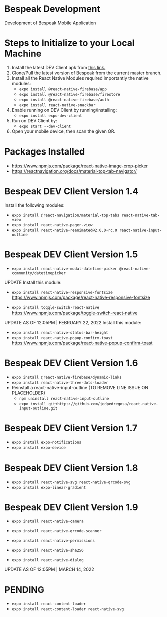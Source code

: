 # Bespeak Development
Development of Bespeak Mobile Application
# Steps to Initialize to your Local Machine
1. Install the latest DEV Client apk from [this link.](https://drive.google.com/drive/folders/1cfV-IUuqiAw1wVcCzhsNgypit01X9yen?usp=sharing)
2. Clone/Pull the latest version of Bespeak from the current master branch.
3. Install all the React Native Modules required importantly the native modules:
    - ```expo install @react-native-firebase/app```
    - ```expo install @react-native-firebase/firestore```
    - ```expo install @react-native-firebase/auth```
    - ```expo install react-native-snackbar```
4. Enable running on DEV Client by running/installing:
    - ```expo install expo-dev-client```
5. Run on DEV Client by:
    - ```expo start --dev-client```
6. Open your mobile device, then scan the given QR.


# Packages Installed
- https://www.npmjs.com/package/react-native-image-crop-picker
- https://reactnavigation.org/docs/material-top-tab-navigator/

# Bespeak DEV Client Version 1.4
Install the following modules:
- ```expo install @react-navigation/material-top-tabs react-native-tab-view```
- ```expo install react-native-pager-view```
- ```expo install react-native-reanimated@2.0.0-rc.0 react-native-input-outline```

# Bespeak DEV Client Version 1.5
- ```expo install react-native-modal-datetime-picker @react-native-community/datetimepicker```

UPDATE
Install this module:
- ```expo install react-native-responsive-fontsize```
https://www.npmjs.com/package/react-native-responsive-fontsize

- ```expo install toggle-switch-react-native```
https://www.npmjs.com/package/toggle-switch-react-native


UPDATE AS OF 12:05PM | FEBRUARY 22, 2022
Install this module:
- ```expo install react-native-status-bar-height```
- ```expo install react-native-popup-confirm-toast```
https://www.npmjs.com/package/react-native-popup-confirm-toast

# Bespeak DEV Client Version 1.6
- ```expo install @react-native-firebase/dynamic-links```
- ```expo install react-native-three-dots-loader```
- Reinstall a react-native-input-outline (TO REMOVE LINE ISSUE ON PLACEHOLDER)
    - ```npm uninstall react-native-input-outline```
    - ```expo install git+https://github.com/jedpedregosa/react-native-input-outline.git```

# Bespeak DEV Client Version 1.7
- ```expo install expo-notifications```
- ```expo install expo-device```

# Bespeak DEV Client Version 1.8
- ```expo install react-native-svg react-native-qrcode-svg```
- ```expo install expo-linear-gradient```

# Bespeak DEV Client Version 1.9
- ```expo install react-native-camera```
- ```expo install react-native-qrcode-scanner```
- ```expo install react-native-permissions```
- ```expo install react-native-sha256```

- ```expo install react-native-dialog```

UPDATE AS OF 12:05PM | MARCH 14, 2022
# PENDING
- ```expo install react-content-loader```
- ```expo install react-content-loader react-native-svg```

